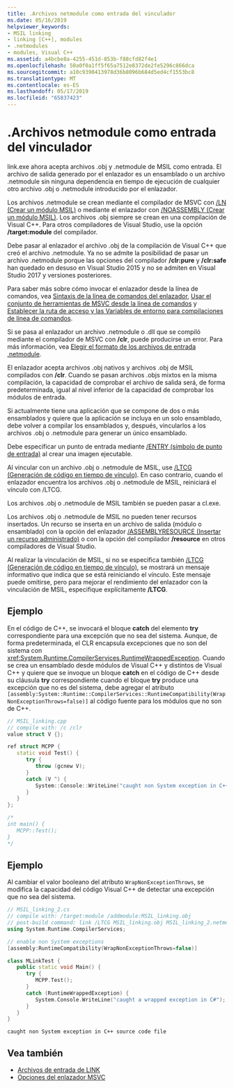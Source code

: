 ```yaml
---
title: .Archivos netmodule como entrada del vinculador
ms.date: 05/16/2019
helpviewer_keywords:
- MSIL linking
- linking [C++], modules
- .netmodules
- modules, Visual C++
ms.assetid: a4bcbe8a-4255-451d-853b-f88cfd82f4e1
ms.openlocfilehash: 50a0f0a1ff5f65a7512e8372de2fe5296c866dca
ms.sourcegitcommit: a10c9390413978d36b8096b684d5ed4cf1553bc8
ms.translationtype: MT
ms.contentlocale: es-ES
ms.lasthandoff: 05/17/2019
ms.locfileid: "65837423"
---
```

# <a name="netmodule-files-as-linker-input"></a>.Archivos netmodule como entrada del vinculador

link.exe ahora acepta archivos .obj y .netmodule de MSIL como entrada. El archivo de salida generado por el enlazador es un ensamblado o un archivo .netmodule sin ninguna dependencia en tiempo de ejecución de cualquier otro archivo .obj o .netmodule introducido por el enlazador.

Los archivos .netmodule se crean mediante el compilador de MSVC con [/LN (Crear un módulo MSIL)](ln-create-msil-module.md) o mediante el enlazador con [/NOASSEMBLY (Crear un módulo MSIL)](noassembly-create-a-msil-module.md). Los archivos .obj siempre se crean en una compilación de Visual C++. Para otros compiladores de Visual Studio, use la opción **/target:module** del compilador.

Debe pasar al enlazador el archivo .obj de la compilación de Visual C++ que creó el archivo .netmodule. Ya no se admite la posibilidad de pasar un archivo .netmodule porque las opciones del compilador **/clr:pure** y **/clr:safe** han quedado en desuso en Visual Studio 2015 y no se admiten en Visual Studio 2017 y versiones posteriores.

Para saber más sobre cómo invocar el enlazador desde la línea de comandos, vea [Sintaxis de la línea de comandos del enlazador](linking.md), [Usar el conjunto de herramientas de MSVC desde la línea de comandos](../building-on-the-command-line.md) y [Establecer la ruta de acceso y las Variables de entorno para compilaciones de línea de comandos](../setting-the-path-and-environment-variables-for-command-line-builds.md).

Si se pasa al enlazador un archivo .netmodule o .dll que se compiló mediante el compilador de MSVC con **/clr**, puede producirse un error. Para más información, vea [Elegir el formato de los archivos de entrada .netmodule](choosing-the-format-of-netmodule-input-files.md).

El enlazador acepta archivos .obj nativos y archivos .obj de MSIL compilados con **/clr**. Cuando se pasan archivos .objs mixtos en la misma compilación, la capacidad de comprobar el archivo de salida será, de forma predeterminada, igual al nivel inferior de la capacidad de comprobar los módulos de entrada.

Si actualmente tiene una aplicación que se compone de dos o más ensamblados y quiere que la aplicación se incluya en un solo ensamblado, debe volver a compilar los ensamblados y, después, vincularlos a los archivos .obj o .netmodule para generar un único ensamblado.

Debe especificar un punto de entrada mediante [/ENTRY (símbolo de punto de entrada)](entry-entry-point-symbol.md) al crear una imagen ejecutable.

Al vincular con un archivo .obj o .netmodule de MSIL, use [/LTCG (Generación de código en tiempo de vínculo)](ltcg-link-time-code-generation.md). En caso contrario, cuando el enlazador encuentra los archivos .obj o .netmodule de MSIL, reiniciará el vínculo con /LTCG.

Los archivos .obj o .netmodule de MSIL también se pueden pasar a cl.exe.

Los archivos .obj o .netmodule de MSIL no pueden tener recursos insertados. Un recurso se inserta en un archivo de salida (módulo o ensamblado) con la opción del enlazador [/ASSEMBLYRESOURCE (Insertar un recurso administrado)](assemblyresource-embed-a-managed-resource.md) o con la opción del compilador **/resource** en otros compiladores de Visual Studio.

Al realizar la vinculación de MSIL, si no se especifica también [/LTCG (Generación de código en tiempo de vínculo)](ltcg-link-time-code-generation.md), se mostrará un mensaje informativo que indica que se está reiniciando el vínculo. Este mensaje puede omitirse, pero para mejorar el rendimiento del enlazador con la vinculación de MSIL, especifique explícitamente **/LTCG**.

## <a name="example"></a>Ejemplo

En el código de C++, se invocará el bloque **catch** del elemento **try** correspondiente para una excepción que no sea del sistema. Aunque, de forma predeterminada, el CLR encapsula excepciones que no son del sistema con <xref:System.Runtime.CompilerServices.RuntimeWrappedException>. Cuando se crea un ensamblado desde módulos de Visual C++ y distintos de Visual C++ y quiere que se invoque un bloque **catch** en el código de C++ desde su cláusula **try** correspondiente cuando el bloque **try** produce una excepción que no es del sistema, debe agregar el atributo `[assembly:System::Runtime::CompilerServices::RuntimeCompatibility(WrapNonExceptionThrows=false)]` al código fuente para los módulos que no son de C++.

```cpp
// MSIL_linking.cpp
// compile with: /c /clr
value struct V {};

ref struct MCPP {
   static void Test() {
      try {
         throw (gcnew V);
      }
      catch (V ^) {
         System::Console::WriteLine("caught non System exception in C++ source code file");
      }
   }
};

/*
int main() {
   MCPP::Test();
}
*/
```

## <a name="example"></a>Ejemplo

Al cambiar el valor booleano del atributo `WrapNonExceptionThrows`, se modifica la capacidad del código Visual C++ de detectar una excepción que no sea del sistema.

```cpp
// MSIL_linking_2.cs
// compile with: /target:module /addmodule:MSIL_linking.obj
// post-build command: link /LTCG MSIL_linking.obj MSIL_linking_2.netmodule /entry:MLinkTest.Main /out:MSIL_linking_2.exe /subsystem:console
using System.Runtime.CompilerServices;

// enable non System exceptions
[assembly:RuntimeCompatibility(WrapNonExceptionThrows=false)]

class MLinkTest {
   public static void Main() {
      try {
         MCPP.Test();
      }
      catch (RuntimeWrappedException) {
         System.Console.WriteLine("caught a wrapped exception in C#");
      }
   }
}
```

```Output
caught non System exception in C++ source code file
```

## <a name="see-also"></a>Vea también

- [Archivos de entrada de LINK](link-input-files.md)
- [Opciones del enlazador MSVC](linker-options.md)

